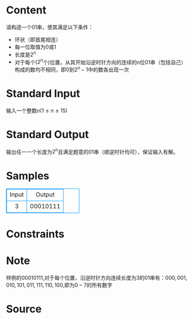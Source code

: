 
# Content

请构造一个01串，使其满足以下条件：

+ 环状（即首尾相连）
+ 每一位取值为0或1
+ 长度是$2^n$
+ 对于每个($2^n$个)位置，从其开始沿逆时针方向的连续的n位01串（包括自己）构成的数均不相同，即0到$2^n-1$中的数各出现一次

# Standard Input

输入一个整数$n(1\le n \le 15)$

# Standard Output

输出任一一个长度为$2^n$且满足题意的01串（顺逆时针均可），保证输入有解。

# Samples

<style>
        table,table tr th, table tr td { border:1px solid #0094ff; }
        table { width: 200px; min-height: 25px; line-height: 25px; text-align: center; border-collapse: collapse;}   
    </style>
<table>
	<tr>
		<td>Input</td>
		<td>Output</td>
	</tr>
<tr><td>3</td><td>00010111</td></tr></table>


# Constraints



# Note

样例的$00010111$,对于每个位置，沿逆时针方向连续长度为3的01串有：$000, 001, 010, 101, 011, 111, 110, 100$,即为$0-7$的所有数字

# Source


